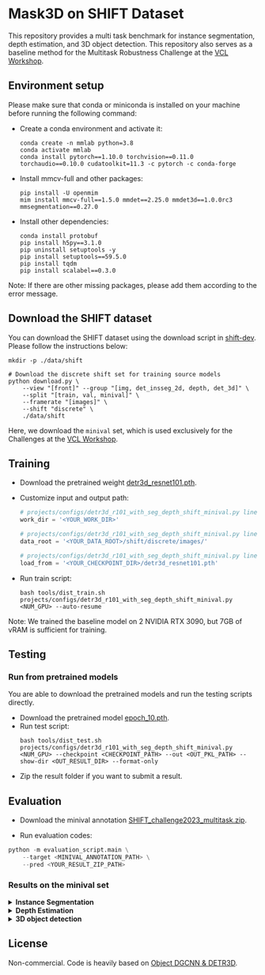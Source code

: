 # Mask3D on SHIFT Dataset

This repository provides a multi task benchmark for instance segmentation, depth estimation, and 3D object detection. This repository also serves as a baseline method for the Multitask Robustness Challenge at the [VCL Workshop](https://wvcl.vis.xyz/challenges).

## Environment setup

Please make sure that conda or miniconda is installed on your machine before running the following command:

- Create a conda environment and activate it:
    ```
    conda create -n mmlab python=3.8
    conda activate mmlab
    conda install pytorch==1.10.0 torchvision==0.11.0 torchaudio==0.10.0 cudatoolkit=11.3 -c pytorch -c conda-forge
    ```

- Install mmcv-full and other packages:
    ```
    pip install -U openmim
    mim install mmcv-full==1.5.0 mmdet==2.25.0 mmdet3d==1.0.0rc3 mmsegmentation==0.27.0
    ```

- Install other dependencies:
    ```
    conda install protobuf
    pip install h5py==3.1.0
    pip uninstall setuptools -y
    pip install setuptools==59.5.0
    pip install tqdm
    pip install scalabel==0.3.0
    ```

Note: If there are other missing packages, please add them according to the error message.

## Download the SHIFT dataset

You can download the SHIFT dataset using the download script in [shift-dev](https://github.com/SysCV/shift-dev). Please follow the instructions below:

```shell
mkdir -p ./data/shift

# Download the discrete shift set for training source models
python download.py \
    --view "[front]" --group "[img, det_insseg_2d, depth, det_3d]" \
    --split "[train, val, minival]" \
    --framerate "[images]" \
    --shift "discrete" \
    ./data/shift
```
Here, we download the `minival` set, which is used exclusively for the Challenges at the [VCL Workshop](https://wvcl.vis.xyz/challenges).

## Training

- Download the pretrained weight [detr3d_resnet101.pth](https://drive.google.com/file/d/1YWX-jIS6fxG5_JKUBNVcZtsPtShdjE4O/view?usp=sharing).

- Customize input and output path:
    ```python
    # projects/configs/detr3d_r101_with_seg_depth_shift_minival.py line 7
    work_dir = '<YOUR_WORK_DIR>'
    
    # projects/configs/detr3d_r101_with_seg_depth_shift_minival.py line 144
    data_root = '<YOUR_DATA_ROOT>/shift/discrete/images/'
    
    # projects/configs/detr3d_r101_with_seg_depth_shift_minival.py line 258
    load_from = '<YOUR_CHECKPOINT_DIR>/detr3d_resnet101.pth'
    ```

- Run train script:
    ```shell
    bash tools/dist_train.sh projects/configs/detr3d_r101_with_seg_depth_shift_minival.py <NUM_GPU> --auto-resume
    ```

Note: We trained the baseline model on 2 NVIDIA RTX 3090, but 7GB of vRAM is sufficient for training.

## Testing

### Run from pretrained models

You are able to download the pretrained models and run the testing scripts directly.

- Download the pretrained model [epoch_10.pth](https://drive.google.com/file/d/1zHJrsYva8bb03pZTb_Vgsd8XcATfIzON/view?usp=sharing).
- Run test script:
    ```shell
    bash tools/dist_test.sh projects/configs/detr3d_r101_with_seg_depth_shift_minival.py <NUM_GPU> --checkpoint <CHECKPOINT_PATH> --out <OUT_PKL_PATH> --show-dir <OUT_RESULT_DIR> --format-only
    ```
- Zip the result folder if you want to submit a result.

## Evaluation

- Download the minival annotation [SHIFT_challenge2023_multitask.zip](https://github.com/suniique/SHIFT-3D-challenge/blob/challenge/annotations/SHIFT_challenge2023_multitask.zip).

- Run evaluation codes:

```python
python -m evaluation_script.main \
    --target <MINIVAL_ANNOTATION_PATH> \
    --pred <YOUR_RESULT_ZIP_PATH>
```

### Results on the minival set

<details>
<summary>
    <b>Instance Segmentation</b>
</summary>
<table>
    <tr>
        <td>mAP</td>
        <td>14.3516</td>
    </tr>
</table>
</details>

<details>
<summary>
    <b>Depth Estimation</b>
</summary>
<table>
    <tr>
        <td>SILog</td>
        <td>32.1495</td>
    </tr>
</table>
</details>

<details>
<summary>
    <b>3D object detection</b>
</summary>
<table>
    <tr>
        <td>mAP</td>
        <td>19.2338</td>
    </tr>
    <tr>
        <td>mTPS</td>
        <td>69.5190</td>
    </tr>
</table>
</details>

## License

Non-commercial. Code is heavily based on [Object DGCNN & DETR3D](https://github.com/WangYueFt/detr3d). 


